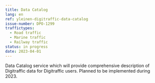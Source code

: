 ```yaml
---
title: Data Catalog
lang: en
ref: yleinen-digitraffic-data-catalog
issue-number: DPO-1299
traffictypes:
  - Road traffic
  - Marine traffic
  - Railway traffic
status: in progress
date: 2023-04-01
---
```


Data Catalog service which will provide comprehensive description of Digitraffic data for Digitraffic users. Planned to be implemented during 2023.
